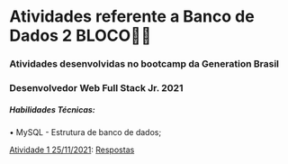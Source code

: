 # Atividades referente a Banco de Dados 2 BLOCO:man_student:

### Atividades desenvolvidas no bootcamp da Generation Brasil 

### Desenvolvedor Web Full Stack Jr.  2021

##### Habilidades Técnicas:
• MySQL - Estrutura de banco de dados;



[Atividade 1 25/11/2021](https://drive.google.com/file/d/1ny_2ZDVdKmIkNgx0vICBXrU_-K-fAMo9/view): [Respostas](https://github.com/robertwtm/generation-brasil/tree/main/turma40/bloco2/mysql/atividades/atividades_de_banco_de_dados_relacional_mysql_25_11_2021)



